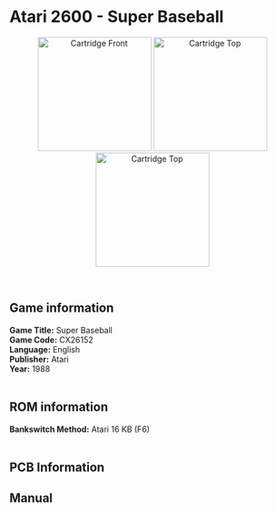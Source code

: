 # Atari 2600 - Super Baseball

<p align="center" width="100%">
	<img src="https://archive.org/download/A26_SUPER_BASEBALL_CX26152/01_LABEL_FRONT.jpg" alt="Cartridge Front" width="200"/>
	<img src="https://archive.org/download/A26_SUPER_BASEBALL_CX26152/02_LABEL_TOP.jpg" alt="Cartridge Top" width="200"/>
	<img src="https://archive.org/download/A26_SUPER_BASEBALL_CX26152/03_CARTRIDGE_BACK.jpg" alt="Cartridge Top" width="200"/>
</p> <br/>

## Game information

**Game Title:** Super Baseball <br/>
**Game Code:** CX26152 <br/>
**Language:** English <br/>
**Publisher:** Atari <br/>
**Year:** 1988 <br/>
<br/>

## ROM information

**Bankswitch Method:** Atari 16 KB (F6) <br/>
<br/>

## PCB Information


## Manual

